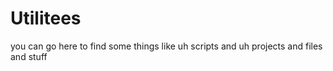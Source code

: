 # Utilitees
you can go here to find some things like uh scripts and uh projects and files and stuff
